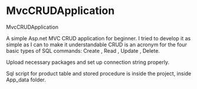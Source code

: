 # MvcCRUDApplication
MvcCRUDApplication

A simple Asp.net MVC CRUD application for beginner. I tried to develop it as simple as I can to make it understandable CRUD is an acronym for the four basic types of SQL commands: Create , Read , Update , Delete.

Upload necessary packages and set up connection string properly.

Sql script for product table and stored procedure is inside the project, inside App_data folder.
